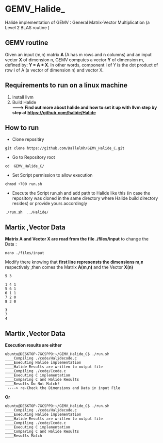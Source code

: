 # GEMV_Halide_
Halide implementation of GEMV : General Matrix-Vector Multiplication (a Level 2 BLAS routine ) 

## GEMV routine

Given an input (m,n) matrix **A** (A has m rows and n columns) and an input vector **X** of dimension n, GEMV computes a vector **Y** of dimension m, defined by: **Y = A * X**. In other words, component i of Y is the dot product of row i of A (a vector of dimension n) and vector X.

## Requirements to run on a linux machine 
1. Install llvm 
1. Build Halide <br/>
    **---> Find out more about halide and how to set it up with llvm step by step at https://github.com/halide/Halide**
 
## How to run
* Clone repositiry 
```
git clone https://github.com/DallelKh/GEMV_Halide_C.git
```
* Go to Repository root
```
cd  GEMV_Halide_C/
```
* Set Script permission to allow execution
```
chmod +700 run.sh
```
* Execute the Script run.sh and add path to Halide like this (in case the repository was cloned in the same directory where Halide build directory resides) or provide yours accordingly
```
./run.sh  ../Halide/
```

## Martix ,Vector Data 
**Matrix A and Vector X are read from the file ./files/input**
to change the Data :
```
nano ./files/input
```
Modify there knowing that **first line represensts the dimensions m,n** respectively ,then comes the Matrix **A(m,n)** and the Vector **X(n)** 
```
5 3

1 4 1
5 6 1
6 1 1
7 2 0
8 3 0

3
7
4

```
## Martix ,Vector Data 
**Execution results are either**

```
ubuntu@DESKTOP-7GCSPPO:~/GEMV_Halide_C$ ./run.sh
____Compiling ./code/Halidecode.c
____Executing Halide implementation
____Halide Results are written to output file
____Compiling ./code/Ccode.c
____Executing C implementation
____Comparing C and Halide Results
____Results Do Not Match!
 ----> re-Check the Dimensions and Data in input File

```
 
**Or**

```
ubuntu@DESKTOP-7GCSPPO:~/GEMV_Halide_C$ ./run.sh
____Compiling ./code/Halidecode.c
____Executing Halide implementation
____Halide Results are written to output file
____Compiling ./code/Ccode.c
____Executing C implementation
____Comparing C and Halide Results
____Results Match
```

